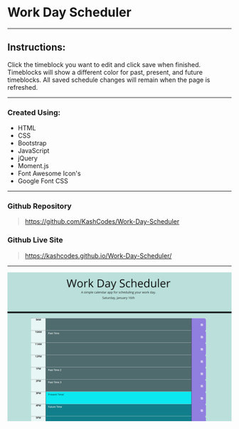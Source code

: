 # Work Day Scheduler 
---

## Instructions:

Click the timeblock you want to edit and click save when finished. Timeblocks will show a different color for past, present, and future timeblocks. All saved schedule changes will remain when the page is refreshed. 

---

### Created Using:
- HTML
- CSS
- Bootstrap
- JavaScript
- jQuery
- Moment.js
- Font Awesome Icon's
- Google Font CSS

---

### Github Repository

> https://github.com/KashCodes/Work-Day-Scheduler

### Github Live Site

> https://kashcodes.github.io/Work-Day-Scheduler/

---

![Work Day Scheduler Screenshot](/screenshot.PNG "Screenshot")
